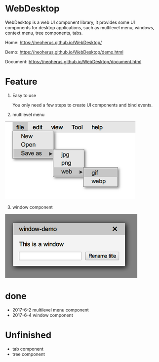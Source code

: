 
# WebDesktop
WebDesktop is a web UI component library, it provides some UI components for desktop applications, such as multilevel menu, windows, context menu, tree components, tabs.

Home: https://neoherus.github.io/WebDesktop/

Demo: https://neoherus.github.io/WebDesktop/demo.html

Document: https://neoherus.github.io/WebDesktop/document.html

# Feature
1. Easy to use

    You only need a few steps to create UI components and bind events.

2. multilevel menu

![menu](demo_image/menu.png)

3. window component

![window](demo_image/windowpng.png)

# done
* 2017-6-2 multilevel menu component
* 2017-6-4 window component

# Unfinished
* tab component
* tree component

